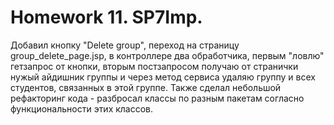 #  Homework 11. SP7Imp.
Добавил кнопку "Delete group", переход на страницу group_delete_page.jsp, в контроллере два
обработчика, первым "ловлю" гетзапрос от кнопки, вторым постзапросом получаю от странички нужый 
айдишник группы и через метод сервиса удаляю группу и всех студентов, связанных в этой группе.
Также сделал небольшой рефакторинг кода - разбросал классы по разным пакетам согласно функциональности
этих классов.

